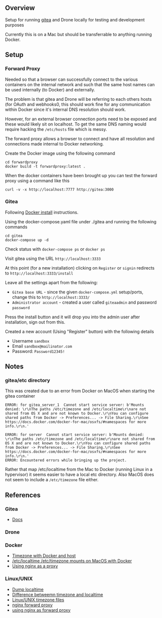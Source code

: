 ## Overview 

Setup for running [gitea](https://docs.gitea.io) and Drone locally for testing and development purposes

Currently this is on a Mac but should be transferrable to anything running Docker.


## Setup

### Forward Proxy

Needed so that a browser can successfully connect to the various containers on 
the internal network and such that the same host names can be used internally 
(to Docker) and externally.

The problem is that gitea and Drone will be referring to each others hosts 
(for OAuth and webhooks0, this should work fine for any communication within
Docker since it's internal DNS resolution should work.  

However, for an external browser connection ports need to be exposed and these 
would likely sit on localhost.  To get the same DNS naming would require
hacking the `/etc/hosts` file which is messy.

The forward proxy allows a browser to connect and have all resolution and 
connections made internal to Docker networking.

Create the Docker image using the following command

```
cd forwardproxy
docker build -t forwardproxy:latest .
```

When the docker containers have been brought up you can test the forward proxy
using a command like this

```
curl -v -x http://localhost:7777 http://gitea:3000
```


### Gitea

Following [Docker install](https://docs.gitea.io/en-us/install-with-docker/) instructions.

Using the docker-compose.yaml file under ./gitea and running the following commands

```
cd gitea
docker-compose up -d
```

Check status with `docker-compose ps` or `docker ps`

Visit gitea using the URL `http://localhost:3333`

At this point (for a new installation) clicking on `Register` or `signin` redirects to `http://localhost:3333/install`

Leave all the settings apart from the following:

* `Gitea base URL` - since the given `docker-compose.yml` setup/ports, change this to `http://localhost:3333/`
* `Administrator account` - created a user called `giteaadmin` and password `password`

Press the install button and it will drop you into the admin user after installation, sign out from this.

Created a new account (Using "Register" button) with the following details 

* Username `sandbox`
* Email `sandbox@mailinator.com`
* Password: `Password12345!`



## Notes

### gitea/etc directory

This was created due to an error from Docker on MacOS when starting the gitea container

```
ERROR: for gitea_server_1  Cannot start service server: b'Mounts denied: \r\nThe paths /etc/timezone and /etc/localtime\r\nare not shared from OS X and are not known to Docker.\r\nYou can configure shared paths from Docker -> Preferences... -> File Sharing.\r\nSee https://docs.docker.com/docker-for-mac/osxfs/#namespaces for more info.\r\n.'

ERROR: for server  Cannot start service server: b'Mounts denied: \r\nThe paths /etc/timezone and /etc/localtime\r\nare not shared from OS X and are not known to Docker.\r\nYou can configure shared paths from Docker -> Preferences... -> File Sharing.\r\nSee https://docs.docker.com/docker-for-mac/osxfs/#namespaces for more info.\r\n.'
ERROR: Encountered errors while bringing up the project.
```

Rather that map /etc/localtime from the Mac to Docker (running Linux in a hypervisor) it seems easier to have a local etc
directory.  Also MacOS does not seem to include a `/etc/timezone` file either.


## References 

### Gitea

* [Docs](https://docs.gitea.io/en-us/)


### Drone


### Docker

* [Timezone with Docker and host](https://medium.com/developer-space/be-careful-while-playing-docker-about-timezone-configuration-e7a2217e9b76)
* [/etc/localtime /etc/timezone mounts on MacOS with Docker](https://github.com/docker/for-mac/issues/2396)
* [Using nginx as a proxy](https://www.thepolyglotdeveloper.com/2017/03/nginx-reverse-proxy-containerized-docker-applications/)


### Linux/UNIX

* [Dump localtime](https://unix.stackexchange.com/questions/85925/how-can-i-examine-the-contents-of-etc-localtime)
* [Difference betweemn timezone and localtime](https://unix.stackexchange.com/questions/384971/whats-the-difference-between-localtime-and-timezone-files)
* [Linux/UNIX timezone files](https://linux-audit.com/configure-the-time-zone-tz-on-linux-systems/)
* [nginx forward proxy](https://github.com/reiz/nginx_proxy/blob/master/nginx_blacklist.conf)
* [using nginx as forward proxy](https://stackoverflow.com/questions/46060028/how-to-use-nginx-as-forward-proxy-for-any-requested-location)
